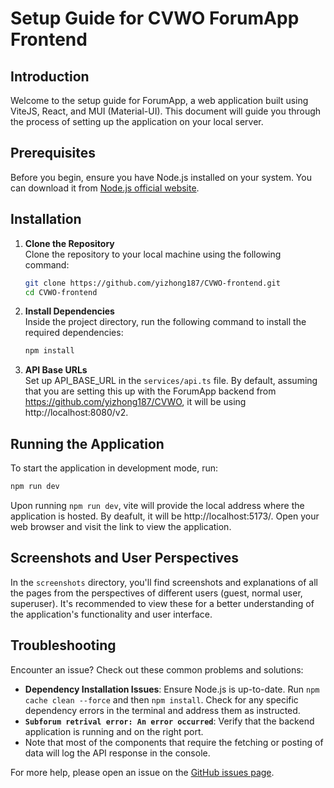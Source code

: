# Setup Guide for CVWO ForumApp Frontend

## Introduction

Welcome to the setup guide for ForumApp, a web application built using ViteJS, React, and MUI (Material-UI). This document will guide you through the process of setting up the application on your local server.

## Prerequisites

Before you begin, ensure you have Node.js installed on your system. You can download it from [Node.js official website](https://nodejs.org/).

## Installation

1. **Clone the Repository**  
   Clone the repository to your local machine using the following command:

   ```bash
   git clone https://github.com/yizhong187/CVWO-frontend.git
   cd CVWO-frontend
   ```

2. **Install Dependencies**  
   Inside the project directory, run the following command to install the required dependencies:

   ```bash
   npm install
   ```

3. **API Base URLs**  
   Set up API_BASE_URL in the `services/api.ts` file. By default, assuming that you are setting this up with the ForumApp backend from https://github.com/yizhong187/CVWO, it will be using http://localhost:8080/v2.

## Running the Application

To start the application in development mode, run:

```bash
npm run dev
```

Upon running `npm run dev`, vite will provide the local address where the application is hosted. By deafult, it will be http://localhost:5173/. Open your web browser and visit the link to view the application.

## Screenshots and User Perspectives

In the `screenshots` directory, you'll find screenshots and explanations of all the pages from the perspectives of different users (guest, normal user, superuser). It's recommended to view these for a better understanding of the application's functionality and user interface.

## Troubleshooting

Encounter an issue? Check out these common problems and solutions:

- **Dependency Installation Issues**: Ensure Node.js is up-to-date. Run `npm cache clean --force` and then `npm install`. Check for any specific dependency errors in the terminal and address them as instructed.
- **`Subforum retrival error: An error occurred`**: Verify that the backend application is running and on the right port.
- Note that most of the components that require the fetching or posting of data will log the API response in the console.

For more help, please open an issue on the [GitHub issues page](https://github.com/yizhong187/CVWO-frontend/issues).
